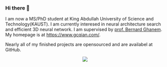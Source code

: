### Hi there 👋
I am now a MS/PhD student at King Abdullah University of Science and Technology(KAUST). I am currently interesed in neural architecture search and efficient 3D neural network. I am supervised by [prof. Bernard Ghanem](http://www.bernardghanem.com/).  My homepage is at https://www.gcqian.com/. 

Nearly all of my finished projects are opensourced and are availabel at GitHub. 
<div align="center">
  <p>

  <a href="https://github.com/guochengqian">

  <img src="https://github-readme-stats.vercel.app/api?username=guochengqian&show_icons=true&theme=default&hide=contribs,issues" />

  </a>
  
  </p>
</div>

<!--
**guochengqian/guochengqian** is a ✨ _special_ ✨ repository because its `README.md` (this file) appears on your GitHub profile.

Here are some ideas to get you started:

- 🔭 I’m currently working on ...
- 🌱 I’m currently learning ...
- 👯 I’m looking to collaborate on ...
- 🤔 I’m looking for help with ...
- 💬 Ask me about ...
- 📫 How to reach me: ...
- 😄 Pronouns: ...
- ⚡ Fun fact: ...
-->
